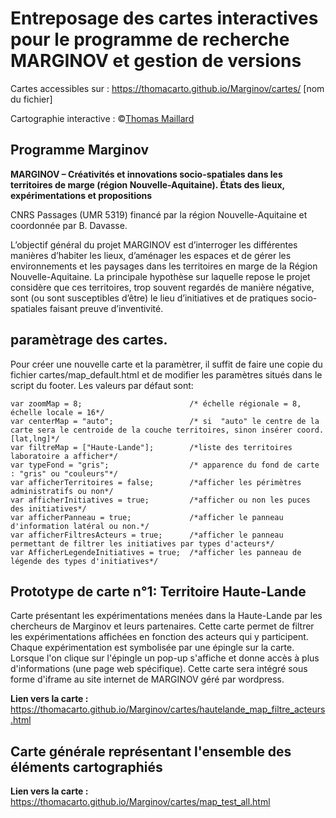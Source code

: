 # Entreposage des cartes interactives pour le programme de recherche MARGINOV et gestion de versions

Cartes accessibles sur : https://thomacarto.github.io/Marginov/cartes/ [nom du fichier]

Cartographie interactive : ©[Thomas Maillard](https://cv.archives-ouvertes.fr/thomas-maillard "CV_T-Maillard") 

## Programme Marginov


**MARGINOV – Créativités et innovations socio-spatiales dans les territoires de marge (région Nouvelle-Aquitaine). États des lieux, expérimentations et propositions**

CNRS Passages (UMR 5319) financé par la région Nouvelle-Aquitaine et coordonnée par B. Davasse.

L’objectif général du projet MARGINOV est d’interroger les différentes manières d’habiter les lieux, d’aménager les espaces et de gérer les environnements et les paysages dans les territoires en marge de la Région Nouvelle-Aquitaine. La principale hypothèse sur laquelle repose le projet considère que ces territoires, trop souvent regardés de manière négative, sont (ou sont susceptibles d’être) le lieu d’initiatives et de pratiques socio-spatiales faisant preuve d’inventivité.

## paramètrage des cartes.

Pour créer une nouvelle carte et la paramètrer, il suffit de faire une copie du fichier cartes/map_default.html et de modifier les paramètres situés dans le script du footer. Les valeurs par défaut sont:

~~~~
var zoomMap = 8;                        /* échelle régionale = 8, échelle locale = 16*/
var centerMap = "auto";                 /* si  "auto" le centre de la carte sera le centroide de la couche territoires, sinon insérer coord.[lat,lng]*/
var filtreMap = ["Haute-Lande"];        /*liste des territoires laboratoire a afficher*/
var typeFond = "gris";                  /* apparence du fond de carte : "gris" ou "couleurs"*/
var afficherTerritoires = false;        /*afficher les périmètres administratifs ou non*/
var afficherInitiatives = true;         /*afficher ou non les puces des initiatives*/
var afficherPanneau = true;             /*afficher le panneau d'information latéral ou non.*/
var afficherFiltresActeurs = true;      /*afficher le panneau permettant de filtrer les initiatives par types d'acteurs*/
var AfficherLegendeInitiatives = true;  /*afficher les panneau de légende des types d'initiatives*/
~~~~


## Prototype de carte n°1: Territoire Haute-Lande

Carte présentant les expérimentations menées dans la Haute-Lande par les chercheurs de Marginov et leurs partenaires. Cette carte permet de filtrer les expérimentations affichées en fonction des acteurs qui y participent. Chaque expérimentation est symbolisée par une épingle sur la carte. Lorsque l'on clique sur l'épingle un pop-up s'affiche et donne accès à plus d'informations (une page web spécifique). Cette carte sera intégré sous forme d'iframe au site internet de MARGINOV géré par wordpress.

**Lien vers la carte :** https://thomacarto.github.io/Marginov/cartes/hautelande_map_filtre_acteurs.html

## Carte générale représentant l'ensemble des éléments cartographiés

**Lien vers la carte :** https://thomacarto.github.io/Marginov/cartes/map_test_all.html




